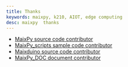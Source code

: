 ```yaml
---
title: Thanks
keywords: maixpy, k210, AIOT, edge computing
desc: maixpy  thanks
---
```



* [MaixPy source code contributor](https://github.com/sipeed/MaixPy-v1graphs/contributors)
* [MaixPy_scripts sample code contributor](https://github.com/sipeed/MaixPy-v1_scripts/graphs/contributors)
* [Maixduino source code contributor](https://github.com/sipeed/Maixduino/graphs/contributors)
* [MaixPy_DOC document contributor](https://github.com/sipeed/MaixPy_DOC/graphs/contributors)
